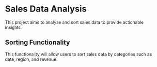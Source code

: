 # Sales Data Analysis 

This project aims to analyze and sort sales data to provide actionable insights.

## Sorting Functionality

This functionality will allow users to sort sales data by categories such as date, region, and revenue.

